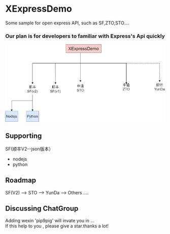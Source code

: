 
# XExpressDemo
Some sample for open express API, such as SF,ZTO,STO.... 

### Our plan is for developers to familiar with Express's Api quickly
![](https://github.com/sytpb/XExpressDemo/raw/master/images/plan.jpg)


Supporting
----
SF(顺丰V2--json版本）
* nodejs
* python


Roadmap 
----
SF(V2)  --> STO  -->  YunDa --> Others .... 


Discussing ChatGroup
----
Adding wexin 'pip9pig' will invate you in ... 
</br> If this help to you , please give a star.thanks a lot!
